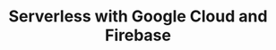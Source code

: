 ---
title: "Serverless with Google Cloud and Firebase"
description: "Come learn what serverless means for Google Cloud and Firebase, and how we're building tools beyond Functions-as-a-Service to help you create powerful serverless applications. With live coding and live demos, xxxx will cover Google Cloud Functions and Firebase, Google's serverless backend for mobile and web developers. Firebase can help you add powerful features to your applications, with everything from real time data updates, user authentication, monetizing your apps, and more. Learn how to leverage the power of Google to quickly build autoscaling apps - all without managing servers or application runtimes."
speaker: Brett McGowan
bio: "Bret is a Developer Advocate for Serverless on the Google Cloud Platform team at Google, focusing on serverless products like Google Cloud Functions, App Engine, Firebase, machine learning APIs, and more. He's currently an aspiring Node.js developer. Prior to Google, Bret worked as a software engineer in the cloud industry at Rackspace. He's often on the running trail, volleyball court or kickball field.

Bret lives in New York City and earned a bachelorâ€™s degree in computer science from Texas A&M University.

Reach Bret on Twitter at @bretmcg."
image: https://bretmcg.com/bret-mcgowen-headshot.jpg
twitter: bretmcg
---